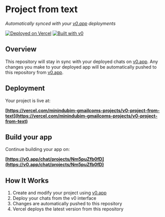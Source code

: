 # Project from text

*Automatically synced with your [v0.app](https://v0.app) deployments*

[![Deployed on Vercel](https://img.shields.io/badge/Deployed%20on-Vercel-black?style=for-the-badge&logo=vercel)](https://vercel.com/minindubim-gmailcoms-projects/v0-project-from-text)
[![Built with v0](https://img.shields.io/badge/Built%20with-v0.app-black?style=for-the-badge)](https://v0.app/chat/projects/Nm5puZfb0fD)

## Overview

This repository will stay in sync with your deployed chats on [v0.app](https://v0.app).
Any changes you make to your deployed app will be automatically pushed to this repository from [v0.app](https://v0.app).

## Deployment

Your project is live at:

**[https://vercel.com/minindubim-gmailcoms-projects/v0-project-from-text](https://vercel.com/minindubim-gmailcoms-projects/v0-project-from-text)**

## Build your app

Continue building your app on:

**[https://v0.app/chat/projects/Nm5puZfb0fD](https://v0.app/chat/projects/Nm5puZfb0fD)**

## How It Works

1. Create and modify your project using [v0.app](https://v0.app)
2. Deploy your chats from the v0 interface
3. Changes are automatically pushed to this repository
4. Vercel deploys the latest version from this repository
